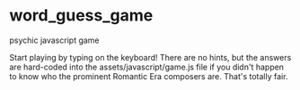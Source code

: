 # word_guess_game
psychic javascript game

Start playing by typing on the keyboard! There are no hints, but the answers are hard-coded into the assets/javascript/game.js file if you didn't happen to know who the prominent Romantic Era composers are. That's totally fair.